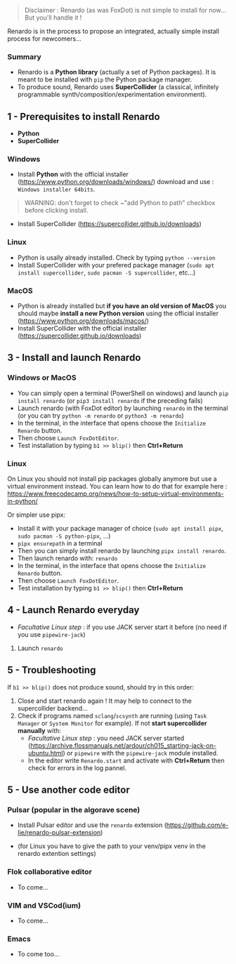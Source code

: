 

 > Disclaimer : Renardo (as was FoxDot) is not simple to install for now... But you'll handle it !

Renardo is in the process to propose an integrated, actually simple install process for newcomers...

### Summary

- Renardo is a **Python library** (actually a set of Python packages). It is meant to be installed with `pip` the Python package manager.
- To produce sound, Renardo uses **SuperCollider** (a classical, infinitely programmable synth/composition/experimentation environment).

## 1 - Prerequisites to install Renardo 

- **Python**
- **SuperCollider**

### Windows

- Install **Python** with the official installer (https://www.python.org/downloads/windows/) download and use : `Windows installer 64bits`.

> WARNING: don't forget to check ~"add Python to path" checkbox before clicking install.

- Install SuperCollider (https://supercollider.github.io/downloads) 

### Linux

- Python is usally already installed. Check by typing `python --version`
- Install SuperCollider with your prefered package manager (`sudo apt install supercollider`, `sudo pacman -S supercollider`, etc...)

### MacOS

- Python is already installed but **if you have an old version of MacOS** you should maybe **install a new Python version** using the official installer (https://www.python.org/downloads/macos/)
- Install SuperCollider with the official installer (https://supercollider.github.io/downloads)

<!-- Server.default.options.inDevice_() -->
<!-- Server.default.options.outDevice_() -->

## 3 - Install and launch Renardo

### Windows or MacOS

- You can simply open a terminal (PowerShell on windows) and launch `pip install renardo` (or `pip3 install renardo` if the preceding fails)
- Launch renardo (with FoxDot editor) by launching `renardo` in the terminal (or you can try `python -m renardo` or `python3 -m renardo`)
- In the terminal, in the interface that opens choose the `Initialize Renardo` button.
- Then choose `Launch FoxDotEditor`.
- Test installation by typing `b1 >> blip()` then **Ctrl+Return**

### Linux

On Linux you should not install pip packages globally anymore but use a virtual environment instead. You can learn how to do that for example here : https://www.freecodecamp.org/news/how-to-setup-virtual-environments-in-python/

Or simpler use pipx:

- Install it with your package manager of choice (`sudo apt install pipx`, `sudo pacman -S python-pipx`, ...)
- `pipx ensurepath` in a terminal
- Then you can simply install renardo by launching `pipx install renardo`.
- Then launch renardo with: `renardo`
- In the terminal, in the interface that opens choose the `Initialize Renardo` button.
- Then choose `Launch FoxDotEditor`.
- Test installation by typing `b1 >> blip()` then **Ctrl+Return**

## 4 - Launch Renardo everyday

- _Facultative Linux step_ : if you use JACK server start it before (no need if you use `pipewire-jack`)
<!-- 1. Launch SuperCollider IDE and execute : `FoxDot.start` -->
1. Launch `renardo`

## 5 - Troubleshooting

If `b1 >> blip()` does not produce sound, should try in this order:

1. Close and start renardo again ! It may help to connect to the supercollider backend...
1. Check if programs named `sclang`/`scsynth` are running (using `Task Manager` or `System Monitor` for example). If not **start supercollider manually** with:
    - _Facultative Linux step_ : you need JACK server started (https://archive.flossmanuals.net/ardour/ch015_starting-jack-on-ubuntu.html) or `pipewire` with the `pipewire-jack` module installed.
    - In the editor write `Renardo.start` and activate with **Ctrl+Return** then check for errors in the log pannel.

## 5 - Use another code editor

### Pulsar (popular in the algorave scene)

- Install Pulsar editor and use the `renardo` extension (https://github.com/e-lie/renardo-pulsar-extension)

- (for Linux you have to give the path to your venv/pipx venv in the renardo extention settings)

### Flok collaborative editor

- To come...

### VIM and VSCod(ium)

- To come...

### Emacs

- To come too...


<!-- 


## Linux installation

Follow the installation instructions for your downloads of Python and SuperCollider. When installing Python on Windows, click yes when asked if you want to add Python to your system path and yes if you want to install pip – this is used for automatically downloading/installing Python libraries such as FoxDot.

Install the latest version of FoxDot from the Python Package Index using pip from your command line (command prompt in Windows, terminal in MacOS and Linux) by executing:

$ pip install FoxDot

Please note, if you have Python 3 installed, the program might be called pip3, which helps discern between pip for Python 2 and 3.

Alternatively, you can build from the source on GitHub and keep up to date with the development version:

$ git clone https://github.com/Qirky/FoxDot.git
$ cd FoxDot
$ python setup.py install

Open SuperCollider and install the FoxDot Quark (this allows FoxDot to communicate with SuperCollider ) by entering the following in the editor and pressing Ctrl+Return; which "runs" a line of code:

Quarks.install("FoxDot")

Recompile the SuperCollider class library by going to Menu Language Recompile Class Library or pressing Ctrl+Shift+L.

If you can't install git on your machine, you can download a startup file, called foxdot.scd. Open this in SuperCollider and evaluate the code by pressing Ctrl+Return.
Installing SC3 Plugins (optional)

The SC3 Plugins are a collections of classes that extend the already massive SuperCollider library. Some of these are used for certain “effects” in FoxDot (such as bitcrush) and will give you an error in SuperCollider if you try to use them without installing the plugins.

Once downloaded place the folder into your SuperCollider “Extensions” folder and then restart SuperCollider. To find the location of the  “Extensions” folder, open SuperCollider and evaluate the following line of code:

Platform.userExtensionDir

This will display the location of the “Extensions” folder in the  SuperCollider “post window”, usually on the right hand side of the screen. If this directory doesn’t exist, just create it and put the SC3 plugins in there and restart SuperCollider. When you next open FoxDot, go to the “Language” drop-down menu and tick “Use SC3 Plugins”. Restart FoxDot and you’re all set!
Starting Up

Open SuperCollider and evaluate the following (this needs to be done before opening FoxDot):

FoxDot.start

SuperCollider is now listening for messages from FoxDot. To start FoxDot from the command line  just type:

$ python -m FoxDot

The FoxDot interface should open up and you’re ready to start jamming! Check out the Getting Started docs for some useful tips on getting to know the basics of FoxDot. Happy coding! -->

